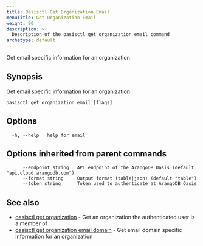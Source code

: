 ```yaml
---
title: Oasisctl Get Organization Email
menuTitle: Get Organization Email
weight: 90
description: >-
  Description of the oasisctl get organization email command
archetype: default
---
```

Get email specific information for an organization

## Synopsis

Get email specific information for an organization

```
oasisctl get organization email [flags]
```

## Options

```
  -h, --help   help for email
```

## Options inherited from parent commands

```
      --endpoint string   API endpoint of the ArangoDB Oasis (default "api.cloud.arangodb.com")
      --format string     Output format (table|json) (default "table")
      --token string      Token used to authenticate at ArangoDB Oasis
```

## See also

* [oasisctl get organization](get-organization.md)	 - Get an organization the authenticated user is a member of
* [oasisctl get organization email domain](get-organization-email-domain.md)	 - Get email domain specific information for an organization

